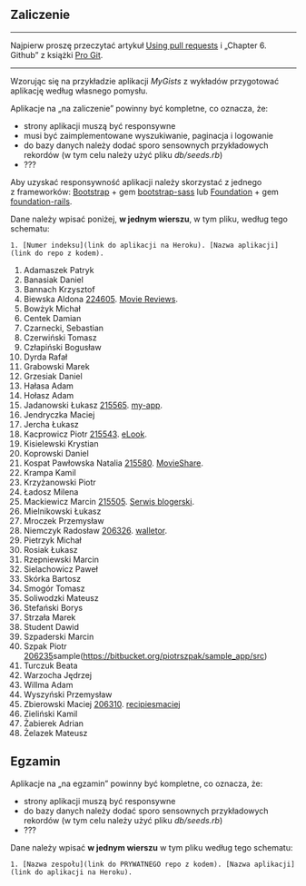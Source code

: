 ## Zaliczenie

----

Najpierw proszę przeczytać artykuł [Using pull requests](https://help.github.com/articles/using-pull-requests/)
i „Chapter 6. Github” z książki [Pro Git](http://git-scm.com/book/en/v2).

----

Wzorując się na przykładzie aplikacji *MyGists* z wykładów
przygotować aplikację według własnego pomysłu.

Aplikacje na „na zaliczenie” powinny być kompletne, co oznacza, że:

* strony aplikacji muszą być responsywne
* musi być zaimplementowane wyszukiwanie, paginacja i logowanie
* do bazy danych należy dodać sporo sensownych przykładowych rekordów
  (w tym celu należy użyć pliku *db/seeds.rb*)
* ???

Aby uzyskać responsywność aplikacji należy skorzystać z jednego z frameworków:
[Bootstrap](http://getbootstrap.com/) + gem
[bootstrap-sass](https://github.com/twbs/bootstrap-sass)
lub
[Foundation](http://foundation.zurb.com/) + gem
[foundation-rails](https://github.com/zurb/foundation-rails).

Dane należy wpisać poniżej, **w jednym wierszu**, w tym pliku, według tego schematu:

```console
1. [Numer indeksu](link do aplikacji na Heroku). [Nazwa aplikacji](link do repo z kodem).
```

1. Adamaszek Patryk
1. Banasiak Daniel
1. Bannach Krzysztof
1. Biewska Aldona [224605](https://moviemy.herokuapp.com/). [Movie Reviews](https://github.com/abie115/movie_reviews).
1. Bowżyk Michał
1. Centek Damian
1. Czarnecki, Sebastian
1. Czerwiński Tomasz
1. Człapiński Bogusław
1. Dyrda Rafał
1. Grabowski Marek
1. Grzesiak Daniel
1. Hałasa Adam
1. Hołasz Adam
1. Jadanowski Łukasz [215565](https://murmuring-reef-4822.herokuapp.com). [my-app](https://github.com/ljadanowski/Architekura-serwis-w-internetowych).
1. Jendryczka Maciej
1. Jercha Łukasz
1. Kacprowicz Piotr [215543](https://asi-pkacprowicz.herokuapp.com/). [eLook](https://github.com/Undauted/architektura_serwisow_internetowych).
1. Kisielewski Krystian
1. Koprowski Daniel
1. Kospat Pawłowska Natalia [215580](https://dry-coast-8535.herokuapp.com/). [MovieShare](https://github.com/nkopa/MovieShare_projArch).
1. Krampa Kamil
1. Krzyżanowski Piotr
1. Ładosz Milena
1. Mackiewicz Marcin [215505](https://glacial-falls-8952.herokuapp.com/). [Serwis blogerski](https://github.com/MaranX/ArchSerwInterZaliczenie).
1. Mielnikowski Łukasz
1. Mroczek Przemysław
1. Niemczyk Radosław [206326](https://walletor.herokuapp.com/). [walletor](https://github.com/Nemeczek/Asi).
1. Pietrzyk Michał
1. Rosiak Łukasz
1. Rzepniewski Marcin
1. Sielachowicz Paweł
1. Skórka Bartosz
1. Smogór Tomasz
1. Soliwodzki Mateusz
1. Stefański Borys
1. Strzała Marek
1. Student Dawid
1. Szpaderski Marcin
1. Szpak Piotr [206235](https://sleepy-meadow-7480.herokuapp.com/)sample(https://bitbucket.org/piotrszpak/sample_app/src)
1. Turczuk Beata
1. Warzocha Jędrzej
1. Willma Adam
1. Wyszyński Przemysław
1. Zbierowski Maciej [206310](https://recipiesmaciej.herokuapp.com/). [recipiesmaciej](https://bitbucket.org/MaciejZbierowski/recipies)
1. Zieliński Kamil
1. Żabierek Adrian
1. Żelazek Mateusz

## Egzamin

Aplikacje na „na egzamin” powinny być kompletne, co oznacza, że:

* strony aplikacji muszą być responsywne
* do bazy danych należy dodać sporo sensownych przykładowych rekordów
  (w tym celu należy użyć pliku *db/seeds.rb*)
* ???

Dane należy wpisać **w jednym wierszu** w tym pliku według tego schematu:

```console
1. [Nazwa zespołu](link do PRYWATNEGO repo z kodem). [Nazwa aplikacji](link do aplikacji na Heroku).
```
